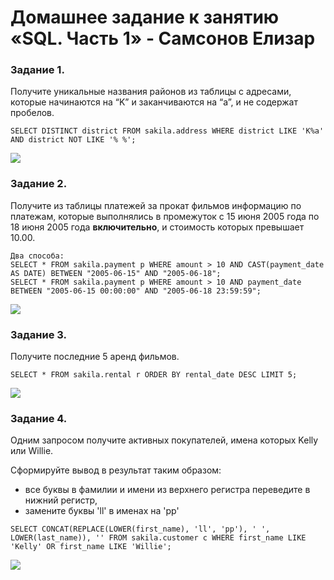 # Домашнее задание к занятию «SQL. Часть 1» - Самсонов Елизар

### Задание 1.

Получите уникальные названия районов из таблицы с адресами, которые начинаются на “K” и заканчиваются на “a”, и не содержат пробелов.

```
SELECT DISTINCT district FROM sakila.address WHERE district LIKE 'K%a' AND district NOT LIKE '% %';
```
![](/src/12.3_SQL-part1/assets/task_1_r1.png)

### Задание 2.

Получите из таблицы платежей за прокат фильмов информацию по платежам, которые выполнялись в промежуток с 15 июня 2005 года по 18 июня 2005 года **включительно**, 
и стоимость которых превышает 10.00.

```
Два способа:
SELECT * FROM sakila.payment p WHERE amount > 10 AND CAST(payment_date AS DATE) BETWEEN "2005-06-15" AND "2005-06-18";
SELECT * FROM sakila.payment p WHERE amount > 10 AND payment_date BETWEEN "2005-06-15 00:00:00" AND "2005-06-18 23:59:59";

```
![](/src/12.3_SQL-part1/assets/task_2_r1.png)

### Задание 3.

Получите последние 5 аренд фильмов.

```
SELECT * FROM sakila.rental r ORDER BY rental_date DESC LIMIT 5; 
```
![](/src/12.3_SQL-part1/assets/task_3.png)


### Задание 4.

Одним запросом получите активных покупателей, имена которых Kelly или Willie. 

Сформируйте вывод в результат таким образом:
- все буквы в фамилии и имени из верхнего регистра переведите в нижний регистр,
- замените буквы 'll' в именах на 'pp'

```
SELECT CONCAT(REPLACE(LOWER(first_name), 'll', 'pp'), ' ', LOWER(last_name)), '' FROM sakila.customer c WHERE first_name LIKE 'Kelly' OR first_name LIKE 'Willie';
```
![](/src/12.3_SQL-part1/assets/task_4.png)
